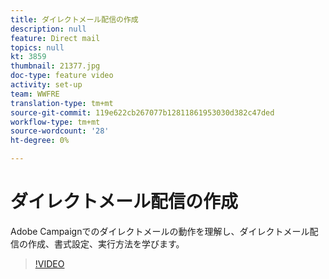 ```yaml
---
title: ダイレクトメール配信の作成
description: null
feature: Direct mail
topics: null
kt: 3859
thumbnail: 21377.jpg
doc-type: feature video
activity: set-up
team: WWFRE
translation-type: tm+mt
source-git-commit: 119e622cb267077b12811861953030d382c47ded
workflow-type: tm+mt
source-wordcount: '28'
ht-degree: 0%

---
```



# ダイレクトメール配信の作成

Adobe Campaignでのダイレクトメールの動作を理解し、ダイレクトメール配信の作成、書式設定、実行方法を学びます。

>[!VIDEO](https://video.tv.adobe.com/v/21377?quality=12)
